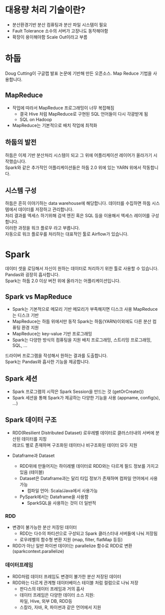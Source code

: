# 대용량 처리 기술이란?

- 분산환경기반
    분산 컴퓨팅과 분산 파일 시스템이 필요
- Fault Tolerance
    소수의 서버가 고장나도 동작해야함
- 확장이 용이해야함
    Scale Out이라고 부름

# 하둡

Doug Cutting이 구글랩 발표 논문에 기반해 만든 오픈소스. 
Map Reduce 기법을 사용합니다. 

## MapReduce

- 작업에 따라서 MapReduce 프로그래밍이 너무 복잡해짐
    - 결국 Hive 처럼 MapReduce로 구현된 SQL 언어들이 다시 각광받게 됨
    - SQL on Hadoop
- MapReduce는 기본적으로 배치 작업에 최적화 

## 하둡의 발전 

하둡은 이제 기반 분산처리 시스템이 되고 그 위에 어플리케이션 레이어가 올라가기 시작했습니다.  
Spark와 같은 추가적인 어플리케이션들은 하둡 2.0 위에 있는 YARN 위에서 작동합니다. 

## 시스템 구성

하둡은 흔히 이야기하는 data warehouse에 해당합니다. 
데이터를 수집하면 하둡 시스템에서 데이터를 저장하고 관리합니다.  
처리 결과를 엑세스 하기위해 검색 엔진 혹은 SQL 등을 이용해서 엑세스 레이어를 구성합니다.  
이러한 과정을 워크 플로우 라고 부릅니다.  
자동으로 워크 플로우를 처리하는 대표적인 툴로 Airflow가 있습니다.  

# Spark 

데이터 셋을 로딩해서 자신이 원하는 데이터로 처리하기 위한 툴로 사용할 수 있습니다.  
Pandas와 굉장히 흡사합니다.  
Spark는 하둡 2.0 이상 버전 위에 올라가는 어플리케이션입니다. 

## Spark vs MapReduce

- Spark는 기본적으로 메모리 기반 
    메모리가 부족해지면 디스크 사용 
    MapReduce는 디스크 기반 
- MapReduce는 하둡 위에서만 동작
    Spark는 하둡(YARN)이외에도 다른 분산 컴퓨팅 환경 지원 
- MapReduce는 key-value 기반 프로그래밍
- Spark는 다양한 방식의 컴퓨팅을 지원 
    배치 프로그래밍, 스트리밍 프로그래밍, SQL, ...

드라이버 프로그램을 작성해서 원하는 결과를 도출합니다.  
Spark는 Pandas와 흡사한 기능을 제공합니다.  

## Spark 세션

- Spark 프로그램의 시작은 Spark Session을 만드는 것 (getOrCreate()) 
- Spark 세션을 통해 Spark가 제공하는 다양한 기능을 사용 (appname, config(s), ...)



## Spark 데이터 구조

- RDD(Resilient Distributed Dataset)
    로우레벨 데이터로 클러스터내의 서버에 분산된 데이터를 지칭  
    레코드 별로 존재하며 구조화된 데이터나 비구조화된 데이터 모두 지원 

- Dataframe과 Dataset
    - RDD위에 만들어지는 하이레벨 데이터로 RDD와는 다르게 필드 정보를 가지고 있음 (테이블)  
    - Dataset은 Dataframe과는 달리 타입 정보가 존재하며 컴파일 언어에서 사용가능  
        - 컴파일 언어: Scala/Java에서 사용가능 
    - PySpark에서는 Dataframe을 사용함
        - SparkSQL을 사용하는 것이 더 일반적

### RDD
- 변경이 불가능한 분산 저장된 데이터  
    - RDD는 다수의 파티션으로 구성되고 Spark 클러스터내 서버들에 나눠 저장됨  
    - 로우레벨의 함수형 변환 지원 (map, filter, flatMap 등등)  
- RDD가 아닌 일반 파이썬 데이터는 parallelize 함수로 RDD로 변환 (sparkcontext.parallelize)

### 데이터프레임

- RDD처럼 데이터 프레임도 변경이 불가한 분산 저장된 데이터  
- RDD와는 다르게 관계형 데이터베이스 테이블 처럼 컬럼으로 나눠 저장 
    - 판다스의 데이터 프레임과 거의 흡사
    - 데이터 프레임은 다양한 데이터 소스 지원:  
        파일, Hive, 외부 DB, RDD등
    - 스칼라, 자바, R, 파이썬과 같은 언어에서 지원 



